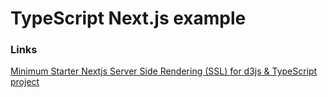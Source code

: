# TypeScript Next.js example


### Links

[Minimum Starter Nextjs Server Side Rendering (SSL) for d3js & TypeScript project](https://medium.com/react-courses/minimum-starter-nextjs-server-side-rendering-ssl-for-d3js-typescript-project-7a1258ca8883)
